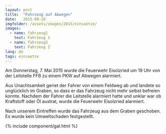 ```yaml
---
layout: post
title:  "Fahrzeug auf Abwegen"
date:   2015-09-10
imgfolder: /assets/images/2015/einsaetze/
images:
  - name: fahrzeug1
    text: Fahrzeug 1
  - name: fahrzeug2
    text: Fahrzeug 2
lang: de
tags: einsaetze
---
```


Am Donnerstag, 7. Mai 2015 wurde die Feuerwehr Eisolzried um 19 Uhr von der Leitstelle FFB zu einem PKW auf Abwegen alarmiert.

Aus Unachtsamkeit geriet der Fahrer von einem Feldweg ab und landete so unglücklich im Graben, so dass er das Fahrzeug nicht mehr selbst befreien konnte. Nachdem der Fahrer die Leitstelle alarmiert hatte und unklar war ob Kraftstoff oder Öl austrat, wurde die Feuerwehr Eisolzried alarmiert.

Nach unserem Eintreffen wurde das Fahrzeug aus dem Graben geschoben. Es wurde kein Umweltschaden festgestellt.

{% include component/gal.html %}

